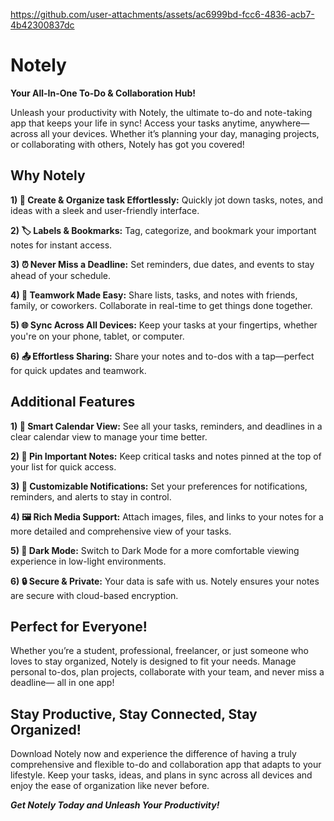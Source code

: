 https://github.com/user-attachments/assets/ac6999bd-fcc6-4836-acb7-4b42300837dc

# Notely
**Your All-In-One To-Do & Collaboration Hub!**

Unleash your productivity with Notely, the ultimate to-do and note-taking app that keeps your life in sync! Access your tasks anytime, anywhere—across all your devices. Whether it’s planning your day, managing projects, or collaborating with others, Notely has got you covered!


## Why Notely

**1)  🌟 Create & Organize task Effortlessly:** Quickly jot down tasks, notes, and ideas with a sleek and user-friendly interface.

**2)  🏷️ Labels & Bookmarks:** Tag, categorize, and bookmark your important notes for instant access.

**3)  ⏰ Never Miss a Deadline:** Set reminders, due dates, and events to stay ahead of your schedule.

**4)  👥 Teamwork Made Easy:** Share lists, tasks, and notes with friends, family, or coworkers. Collaborate in real-time to get things done together.

**5)  🌐 Sync Across All Devices:** Keep your tasks at your fingertips, whether you're on your phone, tablet, or computer.

**6)  📤 Effortless Sharing:** Share your notes and to-dos with a tap—perfect for quick updates and teamwork.
## Additional Features

**1)  📅 Smart Calendar View:** See all your tasks, reminders, and deadlines in a clear calendar view to manage your time better.

**2)  📌 Pin Important Notes:** Keep critical tasks and notes pinned at the top of your list for quick access.

**3)  🔔 Customizable Notifications:** Set your preferences for notifications, reminders, and alerts to stay in control.

**4)  🖼️ Rich Media Support:** Attach images, files, and links to your notes for a more detailed and comprehensive view of your tasks.

**5)  🌙 Dark Mode:** Switch to Dark Mode for a more comfortable viewing experience in low-light environments.

**6)  🔒 Secure & Private:** Your data is safe with us. Notely ensures your notes are secure with cloud-based encryption.
## Perfect for Everyone!

Whether you’re a student, professional, freelancer, or just someone who loves to stay organized, Notely is designed to fit your needs. Manage personal to-dos, plan projects, collaborate with your team, and never miss a deadline— all in one app!
## Stay Productive, Stay Connected, Stay Organized!

Download Notely now and experience the difference of having a truly comprehensive and flexible to-do and collaboration app that adapts to your lifestyle. Keep your tasks, ideas, and plans in sync across all devices and enjoy the ease of organization like never before.

***Get Notely Today and Unleash Your Productivity!***
